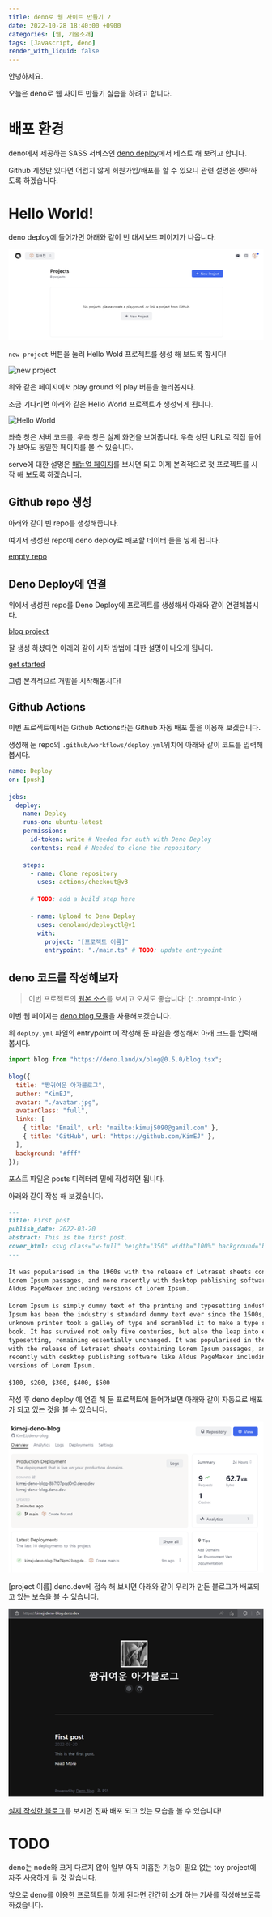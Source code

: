 ```yaml
---
title: deno로 웹 사이트 만들기 2
date: 2022-10-28 18:40:00 +0900
categories: [웹, 기술소개]
tags: [Javascript, deno]
render_with_liquid: false
---
```


안녕하세요.

오늘은 deno로 웹 사이트 만들기 실습을 하려고 합니다.

# 배포 환경

deno에서 제공하는 SASS 서비스인 [deno deploy](https://deno.com/deploy)에서 테스트 해 보려고 합니다.

Github 계정만 있다면 어렵지 않게 회원가입/배포를 할 수 있으니 관련 설명은 생략하도록 하겠습니다.

# Hello World!

deno deploy에 들어가면 아래와 같이 빈 대시보드 페이지가 나옵니다.

![대시보드](/assets/img/2022-11-05-deno%EB%A1%9C-%EC%9B%B9-%EC%82%AC%EC%9D%B4%ED%8A%B8-%EB%A7%8C%EB%93%A4%EA%B8%B0-2/deno%20deploy%20dashboard.png)

```new project``` 버튼을 눌러 Hello Wold 프로젝트를 생성 해 보도록 합시다!

![new project](/assets/img/2022-11-05-deno%EB%A1%9C-%EC%9B%B9-%EC%82%AC%EC%9D%B4%ED%8A%B8-%EB%A7%8C%EB%93%A4%EA%B8%B0-2/new%20project.png)

위와 같은 페이지에서 play ground 의 play 버튼을 눌러봅시다.

조금 기다리면 아래와 같은 Hello World 프로젝트가 생성되게 됩니다.

![Hello World](/assets/img/2022-11-05-deno%EB%A1%9C-%EC%9B%B9-%EC%82%AC%EC%9D%B4%ED%8A%B8-%EB%A7%8C%EB%93%A4%EA%B8%B0-2/hello%20world.png)

좌측 창은 서버 코드를, 우측 창은 실제 화면을 보여줍니다. 우측 상단 URL로 직접 들어가 보아도 동일한 페이지를 볼 수 있습니다.

serve에 대한 설명은 [매뉴얼 페이지](https://deno.land/std@0.155.0/http/server.ts)를 보시면 되고 이제 본격적으로 첫 프로젝트를 시작 해 보도록 하겠습니다.

## Github repo 생성

아래와 같이 빈 repo를 생성해줍니다.

여기서 생성한 repo에 deno deploy로 배포할 데이터 들을 넣게 됩니다.

[empty repo](/assets/img/2022-11-05-deno%EB%A1%9C-%EC%9B%B9-%EC%82%AC%EC%9D%B4%ED%8A%B8-%EB%A7%8C%EB%93%A4%EA%B8%B0-2/empty%20repo.png)

## Deno Deploy에 연결

위에서 생성한 repo를 Deno Deploy에 프로젝트를 생성해서 아래와 같이 연결해봅시다.

[blog project](/assets/img/2022-11-05-deno%EB%A1%9C-%EC%9B%B9-%EC%82%AC%EC%9D%B4%ED%8A%B8-%EB%A7%8C%EB%93%A4%EA%B8%B0-2/blog%20project.png)

잘 생성 하셨다면 아래와 같이 시작 방법에 대한 설명이 나오게 됩니다.

[get started](/assets/img/2022-11-05-deno%EB%A1%9C-%EC%9B%B9-%EC%82%AC%EC%9D%B4%ED%8A%B8-%EB%A7%8C%EB%93%A4%EA%B8%B0-2/get%20started.png)

그럼 본격적으로 개발을 시작해봅시다!

## Github Actions

이번 프로젝트에서는 Github Actions라는 Github 자동 배포 툴을 이용해 보겠습니다. 

생성해 둔 repo의 ```.github/workflows/deploy.yml```위치에 아래와 같이 코드를 입력해봅시다.

```yml
name: Deploy
on: [push]

jobs:
  deploy:
    name: Deploy
    runs-on: ubuntu-latest
    permissions:
      id-token: write # Needed for auth with Deno Deploy
      contents: read # Needed to clone the repository

    steps:
      - name: Clone repository
        uses: actions/checkout@v3

      # TODO: add a build step here

      - name: Upload to Deno Deploy
        uses: denoland/deployctl@v1
        with:
          project: "[프로젝트 이름]"
          entrypoint: "./main.ts" # TODO: update entrypoint
```

## deno 코드를 작성해보자


> 이번 프로젝트의 [원본 소스](https://github.com/KimEJ/deno-blog)를 보시고 오셔도 좋습니다!
{: .prompt-info }

이번 웹 페이지는 [deno blog 모듈](https://deno.land/x/blog@0.5.0/blog.tsx)을 사용해보겠습니다.

위 ```deploy.yml``` 파일의 entrypoint 에 작성해 둔 파일을 생성해서 아래 코드를 입력해봅시다.

``` javascript
import blog from "https://deno.land/x/blog@0.5.0/blog.tsx";

blog({
  title: "짱귀여운 아가블로그",
  author: "KimEJ",
  avatar: "./avatar.jpg",
  avatarClass: "full",
  links: [
    { title: "Email", url: "mailto:kimuj5090@gamil.com" },
    { title: "GitHub", url: "https://github.com/KimEJ" },
  ],
  background: "#fff"
});
```

포스트 파일은 posts 디렉터리 밑에 작성하면 됩니다.

아래와 같이 작성 해 보겠습니다.

```markdown
---
title: First post
publish_date: 2022-03-20
abstract: This is the first post.
cover_html: <svg class="w-full" height="350" width="100%" background="black"><circle cx="50%" cy="170" r="150" stroke="white" stroke-width="10" fill="black" alpha="50%"/></svg>
---

It was popularised in the 1960s with the release of Letraset sheets containing
Lorem Ipsum passages, and more recently with desktop publishing software like
Aldus PageMaker including versions of Lorem Ipsum.

Lorem Ipsum is simply dummy text of the printing and typesetting industry. Lorem
Ipsum has been the industry's standard dummy text ever since the 1500s, when an
unknown printer took a galley of type and scrambled it to make a type specimen
book. It has survived not only five centuries, but also the leap into electronic
typesetting, remaining essentially unchanged. It was popularised in the 1960s
with the release of Letraset sheets containing Lorem Ipsum passages, and more
recently with desktop publishing software like Aldus PageMaker including
versions of Lorem Ipsum.

$100, $200, $300, $400, $500

```

작성 후 deno deploy 에 연결 해 둔 프로젝트에 들어가보면 아래와 같이 자동으로 배포가 되고 있는 것을 볼 수 있습니다.

![deploy](/assets/img/2022-11-05-deno%EB%A1%9C-%EC%9B%B9-%EC%82%AC%EC%9D%B4%ED%8A%B8-%EB%A7%8C%EB%93%A4%EA%B8%B0-2/deploy.png)

[project 이름].deno.dev에 접속 해 보시면 아래와 같이 우리가 만든 블로그가 배포되고 있는 보습을 볼 수 있습니다.

![blog](/assets/img/2022-11-05-deno%EB%A1%9C-%EC%9B%B9-%EC%82%AC%EC%9D%B4%ED%8A%B8-%EB%A7%8C%EB%93%A4%EA%B8%B0-2/first%20blos.png)

[실제 작성한 블로그](https://kimej-deno-blog.deno.dev/)를 보시면 진짜 배포 되고 있는 모습을 볼 수 있습니다!

# TODO

deno는 node와 크게 다르지 않아 일부 아직 미흡한 기능이 필요 없는 toy project에 자주 사용하게 될 것 같습니다.

앞으로 deno를 이용한 프로젝트를 하게 된다면 간간히 소개 하는 기사를 작성해보도록 하겠습니다.
